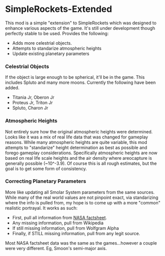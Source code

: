 # SimpleRockets-Extended

This mod is a simple "extension" to SimpleRockets which was designed to enhance various aspects of the game. It's still under development though perfectly stable to be used. Provides the following:
- Adds more celestrial objects.
- Attempts to standarize atmospheric heights
- Update existing planetary parameters

### Celestrial Objects
If the object is large enough to be spherical, it'll be in the game.  This includes Spluto and many more moons. Currently the following have been added.
- Titania Jr, Oberon Jr
- Proteus Jr, Triton Jr
- Spluto, Charon Jr

### Atmospheric Heights
Not entirely sure how the original atmospheric heights were determined. Looks like it was a mix of real life data that was changed for gameplay reasons.  While many atmospheric heights are quite variable, this mod attempts to "standarize" height determination as best as possible and forego gameplay considerations.  Specifically atmospheric heights are now based on real life scale heights and the air density where areocapture is generally possible (~10^-3.9).  Of course this is all rough estimates, but the goal is to get some form of consistency.

### Correcting Planetary Parameters
More like updating all Smolar System parameters from the same sources. While many of the real world values are not pinpoint exact, via standarizing where the info is pulled from, my hope is to come up with a more "common" realistic portrayal. It works as such:

- First, pull all information from [NASA factsheet](http://nssdc.gsfc.nasa.gov/planetary/factsheet/index.html).
- Any missing information, pull from Wikipedia
- If still missing information, pull from Wolfgram Alpha
- Finally, if STILL missing information, pull from any legit source.

Most NASA factsheet data was the same as the games...however a couple were very different. Eg, Smoon's semi-major axis.
